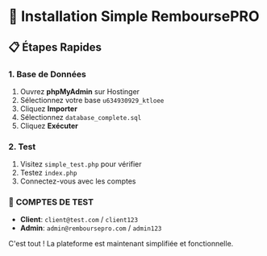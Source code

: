 # 🚀 Installation Simple RemboursePRO

## 📋 Étapes Rapides

### 1. **Base de Données**
1. Ouvrez **phpMyAdmin** sur Hostinger
2. Sélectionnez votre base `u634930929_ktloee`
3. Cliquez **Importer**
4. Sélectionnez `database_complete.sql`
5. Cliquez **Exécuter**

### 2. **Test**
1. Visitez `simple_test.php` pour vérifier
2. Testez `index.php`
3. Connectez-vous avec les comptes

### 🎯 **COMPTES DE TEST**
- **Client**: `client@test.com` / `client123`
- **Admin**: `admin@remboursepro.com` / `admin123`

C'est tout ! La plateforme est maintenant simplifiée et fonctionnelle.